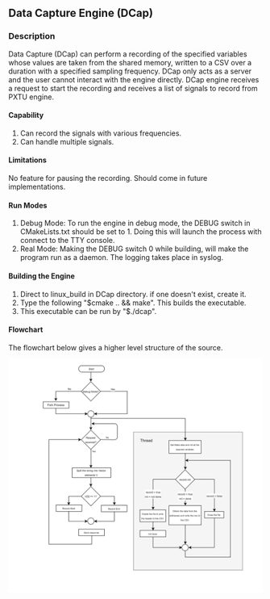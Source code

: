 ## Data Capture Engine (DCap)

### Description
Data Capture (DCap) can perform a recording of the specified variables whose values are taken from the shared memory, written to a CSV over a duration with a specified sampling frequency.
DCap only acts as a server and the user cannot interact with the engine directly.
DCap engine receives a request to start the recording and receives a list of signals to record from PXTU engine.

#### Capability
1. Can record the signals with various frequencies.
2. Can handle multiple signals.

#### Limitations
No feature for pausing the recording. Should come in future implementations.

#### Run Modes
1. Debug Mode: To run the engine in debug mode, the DEBUG switch in CMakeLists.txt should be set to 1. Doing this will launch the process with connect to the TTY console.
2. Real Mode: Making the DEBUG switch 0 while building, will make the program run as a daemon. The logging takes place in syslog.

#### Building the Engine
1. Direct to linux_build in DCap directory. if one doesn't exist, create it.
2. Type the following "$cmake .. && make". This builds the executable.
3. This executable can be run by "$./dcap".

#### Flowchart
The flowchart below gives a higher level structure of the source.

![Flowchart for DCap Engine](https://github.com/naveenspace7/falcon/blob/v0.3/Engines/DCap/doc/dcap_Flowchart.png)

